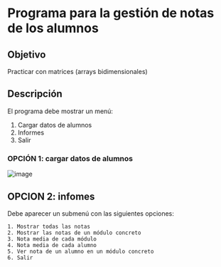 # Programa para la gestión de notas de los alumnos

## Objetivo

Practicar con matrices (arrays bidimensionales)

## Descripción

El programa debe mostrar un menú:
1. Cargar datos de alumnos
2. Informes
3. Salir

   

### OPCIÓN 1: cargar datos de alumnos

![image](https://github.com/profeMelola/Programacion-04-2023-24/assets/91023374/234b5a19-aba1-43b8-a09a-c28456545b5f)

## OPCION 2: infomes

Debe aparecer un submenú con las siguientes opciones:

```
1. Mostrar todas las notas
2. Mostrar las notas de un módulo concreto
3. Nota media de cada módulo
4. Nota media de cada alumno
5. Ver nota de un alumno en un módulo concreto
6. Salir
```
